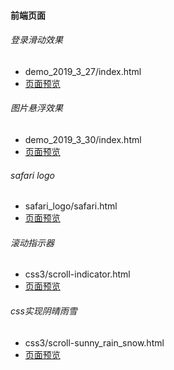 #### 前端页面
###### 登录滑动效果
- demo_2019_3_27/index.html
- [页面预览](https://helloworld-liushijie.github.io/front/demo_2019_3_27/index.html)
###### 图片悬浮效果
- demo_2019_3_30/index.html
- [页面预览](https://helloworld-liushijie.github.io/front/demo_2019_3_30/index.html)
###### safari logo
- safari_logo/safari.html
- [页面预览](https://helloworld-liushijie.github.io/front/safari_logo/safari.html)
###### 滚动指示器
- css3/scroll-indicator.html
- [页面预览](https://helloworld-liushijie.github.io/front/css3/scroll-indicator.html)
###### css实现阴晴雨雪
- css3/scroll-sunny_rain_snow.html
- [页面预览](https://helloworld-liushijie.github.io/front/css3/sunny_rain_snow.html)

